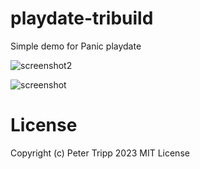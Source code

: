 # playdate-tribuild

Simple demo for Panic playdate

![screenshot2](https://user-images.githubusercontent.com/145113/233239972-cd334e51-ec58-49b9-ad58-b25601909fd6.gif)


![screenshot](https://user-images.githubusercontent.com/145113/233133598-389bc82c-9206-4ff6-ae47-f47cad072d8a.gif)

# License

Copyright (c) Peter Tripp 2023
MIT License
